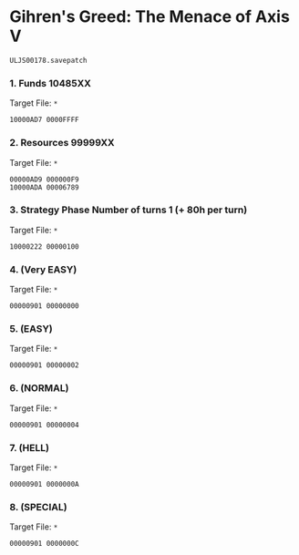 #  Gihren's Greed: The Menace of Axis V

`ULJS00178.savepatch`

### 1. Funds 10485XX

Target File: `*`

```
10000AD7 0000FFFF
```

### 2. Resources 99999XX

Target File: `*`

```
00000AD9 000000F9
10000ADA 00006789
```

### 3. Strategy Phase Number of turns 1 (+ 80h per turn)

Target File: `*`

```
10000222 00000100
```

### 4. (Very EASY)

Target File: `*`

```
00000901 00000000
```

### 5. (EASY) 

Target File: `*`

```
00000901 00000002
```

### 6. (NORMAL)

Target File: `*`

```
00000901 00000004
```

### 7. (HELL)

Target File: `*`

```
00000901 0000000A
```

### 8. (SPECIAL)

Target File: `*`

```
00000901 0000000C
```

